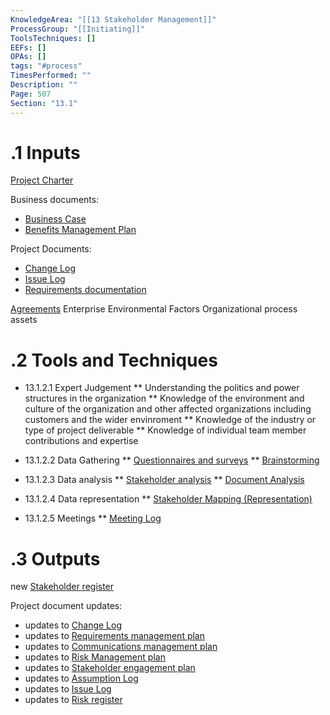 ```yaml
---
KnowledgeArea: "[[13 Stakeholder Management]]"
ProcessGroup: "[[Initiating]]"
ToolsTechniques: []
EEFs: []
OPAs: []
tags: "#process"
TimesPerformed: ""
Description: ""
Page: 507
Section: "13.1"
---
```

# .1 Inputs
[Project Charter](Project%20Charter.md)

 Business documents:
* [Business Case](Business%20Case.md)
* [Benefits Management Plan](Benefits%20Management%20Plan.md)

Project Documents:
* [Change Log](Change%20Log.md)
* [Issue Log](Issue%20Log.md)
* [Requirements documentation](Requirements%20documentation.md)

[Agreements](Agreements.md)
Enterprise Environmental Factors
Organizational process assets

# .2 Tools and Techniques
* 13.1.2.1 Expert Judgement
** Understanding the politics and power structures in the organization
** Knowledge of the environment and culture of the organization and other affected organizations including customers and the wider envinroment
** Knowledge of the industry or type of project deliverable
** Knowledge of individual team member contributions and expertise

* 13.1.2.2 Data Gathering
** [Questionnaires and surveys](Questionnaires%20and%20surveys.md)
** [Brainstorming](Brainstorming.md)
* 13.1.2.3 Data analysis
** [Stakeholder analysis](Stakeholder%20analysis.md)
** [Document Analysis](Document%20Analysis.md)
* 13.1.2.4 Data representation
** [Stakeholder Mapping (Representation)](Stakeholder%20Mapping%20(Representation).md)
* 13.1.2.5 Meetings
** [Meeting Log](Meeting%20Log.md)

# .3 Outputs
new [Stakeholder register](Stakeholder%20register.md)

Project document updates:
* updates to [Change Log](Change%20Log.md)
* updates to [Requirements management plan](Requirements%20management%20plan.md)
* updates to [Communications management plan](Communications%20management%20plan.md)
* updates to [Risk Management plan](Risk%20Management%20plan.md)
* updates to [Stakeholder engagement plan](Stakeholder%20engagement%20plan.md)
* updates to [Assumption Log](Assumption%20Log.md)
* updates to [Issue Log](Issue%20Log.md)
* updates to [Risk register](Risk%20register.md)




